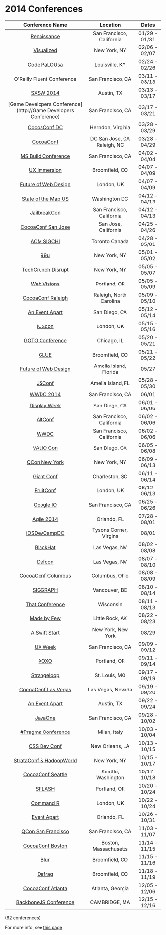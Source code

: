 2014 Conferences
=====================

| Conference Name                                                                                   | Location                    | Dates             | 
| :--:                                                                                              | :--:                        | :--:              | 
| [Renaissance](http://renaissance.io/2014)                                                         | San Francisco, California   | 01/29 - 01/31     | 
| [Visualized](http://visualized.com/2014/)                                                         | New York, NY                | 02/06 - 02/07     | 
| [Code PaLOUsa](http://www.codepalousa.com)                                                        | Louisville, KY              | 02/24 - 02/26     | 
| [O'Reilly Fluent Conference](http://fluentconf.com/)                                              | San Francisco, CA           | 03/11 - 03/13     | 
| [SXSW 2014](http://sxsw.com/)                                                                     | Austin, TX                  | 03/13 - 03/17     | 
| [Game Developers Conference](http://Game Developers Conference)                                   | San Francisco, CA           | 03/17 - 03/21     | 
| [CocoaConf DC](http://cocoaconf.com/dc-2014/home)                                                 | Herndon, Virginia           | 03/28 - 03/29     | 
| [CocoaConf](http://cocoaconf.com/)                                                                | DC San Jose, CA Raleigh, NC | 03/28 - 04/29     | 
| [MS Build Conference](null)                                                                       | San Francisco, CA           | 04/02 - 04/04     | 
| [UX Immersion](http://www.uie.com/events/ux_immersion/2013/)                                      | Broomfield, CO              | 04/07 - 04/09     | 
| [Future of Web Design](https://futureofwebdesign.com/london-2014/)                                | London, UK                  | 04/07 - 04/09     | 
| [State of the Map US](http://stateofthemap.us/)                                                   | Washington DC               | 04/12 - 04/13     | 
| [JailbreakCon](http://www.jailbreakcon.com/)                                                      | San Francisco, California   | 04/12 - 04/13     | 
| [CocoaConf San Jose](http://cocoaconf.com/sanjose-2014/home)                                      | San Jose, California        | 04/25 - 04/26     | 
| [ACM SIGCHI](http://chi2014.acm.org/)                                                             | Toronto Canada              | 04/28 - 05/01     | 
| [99u](http://conference.99u.com/)                                                                 | New York, NY                | 05/01 - 05/02     | 
| [TechCrunch Disrupt](http://techcrunch.com/events/disrupt-ny-2014/event-home/)                    | New York, NY                | 05/05 - 05/07     | 
| [Web Visions](http://www.webvisionsevent.com/portland/)                                           | Portland, OR                | 05/05 - 05/09     | 
| [CocoaConf Raleigh](http://cocoaconf.com/raleigh-2014/home)                                       | Raleigh, North Carolina     | 05/09 - 05/10     | 
| [An Event Apart](null)                                                                            | San Diego, CA               | 05/12 - 05/14     | 
| [iOScon](https://skillsmatter.com/conferences/1984-ios-exchange-2014)                             | London, UK                  | 05/15 - 05/16     | 
| [GOTO Conference](http://gotocon.com/chicago-2014)                                                | Chicago, IL                 | 05/20 - 05/21     | 
| [GLUE](http://gluecon.com/)                                                                       | Broomfield, CO              | 05/21 - 05/22     | 
| [Future of Web Design](http://2014.cssconf.com/)                                                  | Amelia Island, Florida      | 05/27             | 
| [JSConf](http://2014.jsconf.us/)                                                                  | Amelia Island, FL           | 05/28 - 05/30     | 
| [WWDC 2014](https://developer.apple.com/wwdc/)                                                    | San Francisco, CA           | 06/01             | 
| [Display Week](http://displayweek.org/)                                                           | San Diego, CA               | 06/01 - 06/06     | 
| [AltConf](http://www.altconf.com/)                                                                | San Francisco, California   | 06/02 - 06/06     | 
| [WWDC](https://developer.apple.com/wwdc/)                                                         | San Francisco, California   | 06/02 - 06/06     | 
| [VALiO Con](http://valiocon.com/)                                                                 | San Diego, CA               | 06/05 - 06/08     | 
| [QCon New York](http://qconnewyork.com/)                                                          | New York, NY                | 06/09 - 06/13     | 
| [Giant Conf](http://giantconf.com/)                                                               | Charleston, SC              | 06/11 - 06/14     | 
| [FruitConf](http://fruitconf.co/)                                                                 | London, UK                  | 06/12 - 06/13     | 
| [Google IO](https://plus.google.com/+SundarPichai/posts/hVVvM5MJU3d)                              | San Francisco, CA           | 06/25 - 06/26     | 
| [Agile 2014](http://agile2014.agilealliance.org/)                                                 | Orlando, FL                 | 07/28 - 08/01     | 
| [iOSDevCampDC](http://iosdevcampdc.com/)                                                          | Tysons Corner, Virgina      | 08/01             | 
| [BlackHat](http://www.blackhat.com/us-14/)                                                        | Las Vegas, NV               | 08/02 - 08/08     | 
| [Defcon](https://www.defcon.org/index.html)                                                       | Las Vegas, NV               | 08/07 - 08/10     | 
| [CocoaConf Columbus](http://cocoaconf.com/columbus-2014/home)                                     | Columbus, Ohio              | 08/08 - 08/09     | 
| [SIGGRAPH](http://s2014.siggraph.org/)                                                            | Vancouver, BC               | 08/10 - 08/14     | 
| [That Conference](http://www.thatconference.com/)                                                 | Wisconsin                   | 08/11 - 08/13     | 
| [Made by Few](http://www.madebyfew.com/)                                                          | Little Rock, AK             | 08/22 - 08/23     | 
| [A Swift Start](http://aswiftstart.com/)                                                          | New York, New York          | 08/29             | 
| [UX Week](http://uxweek.com/)                                                                     | San Francisco, CA           | 09/09 - 09/12     | 
| [XOXO](http://2014.xoxofest.com/)                                                                 | Portland, OR                | 09/11 - 09/14     | 
| [Strangeloop](https://thestrangeloop.com/)                                                        | St. Louis, MO               | 09/17 - 09/19     | 
| [CocoaConf Las Vegas](http://cocoaconf.com/lasvegas-2014/home)                                    | Las Vegas, Nevada           | 09/19 - 09/20     | 
| [An Event Apart](http://aneventapart.com/event/austin-2014)                                       | Austin, TX                  | 09/22 - 09/24     | 
| [JavaOne](http://www.oracle.com/javaone/index.html)                                               | San Francisco, CA           | 09/28 - 10/02     | 
| [#Pragma Conference](http://pragmamark.org/eventi/pragma-conference-2014/)                        | Milan, Italy                | 10/03 - 10/04     | 
| [CSS Dev Conf](http://2014.cssdevconf.com/)                                                       | New Orleans, LA             | 10/13 - 10/15     | 
| [StrataConf & HadoopWorld](http://strataconf.com/)                                                | New York, NY                | 10/15 - 10/17     | 
| [CocoaConf Seattle](http://cocoaconf.com/seattle-2014/home)                                       | Seattle, Washington         | 10/17 - 10/18     | 
| [SPLASH](http://splashcon.org/)                                                                   | Portland, OR                | 10/20 - 10/24     | 
| [Command R](http://cmdrconf.com)                                                                  | London, UK                  | 10/22 - 10/24     | 
| [Event Apart](http://aneventapart.com/event/orlando-2014)                                         | Orlando, FL                 | 10/26 - 10/31     | 
| [QCon San Francisco](http://qconsf.com/)                                                          | San Francisco, CA           | 11/03 - 11/07     | 
| [CocoaConf Boston](http://cocoaconf.com/boston-2014/home)                                         | Boston, Massachusetts       | 11/14 - 11/15     | 
| [Blur](http://www.blurcon.com/2012/)                                                              | Broomfield, CO              | 11/15 - 11/16     | 
| [Defrag](http://www.defragcon.com/)                                                               | Broomfield, CO              | 11/18 - 11/19     | 
| [CocoaConf Atlanta](http://cocoaconf.com/atlanta-2014/home)                                       | Atlanta, Georgia            | 12/05 - 12/06     | 
| [BackboneJS Conference](http://backboneconf.com/)                                                 | CAMBRIDGE, MA               | 12/15 - 12/16     | 

(62 conferences)

For more info, see [this page](https://github.com/minhongrails/events)